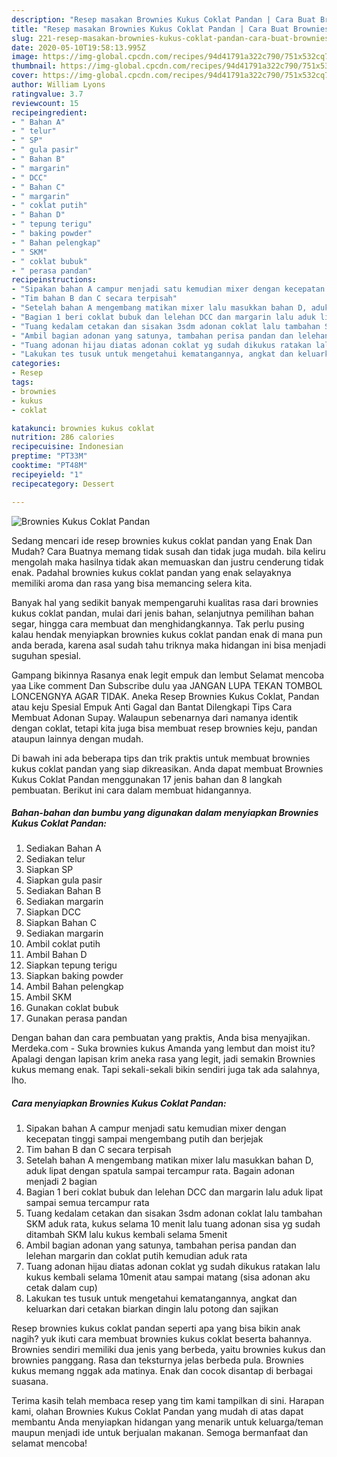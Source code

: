 ```yaml
---
description: "Resep masakan Brownies Kukus Coklat Pandan | Cara Buat Brownies Kukus Coklat Pandan Yang Enak Banget"
title: "Resep masakan Brownies Kukus Coklat Pandan | Cara Buat Brownies Kukus Coklat Pandan Yang Enak Banget"
slug: 221-resep-masakan-brownies-kukus-coklat-pandan-cara-buat-brownies-kukus-coklat-pandan-yang-enak-banget
date: 2020-05-10T19:58:13.995Z
image: https://img-global.cpcdn.com/recipes/94d41791a322c790/751x532cq70/brownies-kukus-coklat-pandan-foto-resep-utama.jpg
thumbnail: https://img-global.cpcdn.com/recipes/94d41791a322c790/751x532cq70/brownies-kukus-coklat-pandan-foto-resep-utama.jpg
cover: https://img-global.cpcdn.com/recipes/94d41791a322c790/751x532cq70/brownies-kukus-coklat-pandan-foto-resep-utama.jpg
author: William Lyons
ratingvalue: 3.7
reviewcount: 15
recipeingredient:
- " Bahan A"
- " telur"
- " SP"
- " gula pasir"
- " Bahan B"
- " margarin"
- " DCC"
- " Bahan C"
- " margarin"
- " coklat putih"
- " Bahan D"
- " tepung terigu"
- " baking powder"
- " Bahan pelengkap"
- " SKM"
- " coklat bubuk"
- " perasa pandan"
recipeinstructions:
- "Sipakan bahan A campur menjadi satu kemudian mixer dengan kecepatan tinggi sampai mengembang putih dan berjejak"
- "Tim bahan B dan C secara terpisah"
- "Setelah bahan A mengembang matikan mixer lalu masukkan bahan D, aduk lipat dengan spatula sampai tercampur rata. Bagain adonan menjadi 2 bagian"
- "Bagian 1 beri coklat bubuk dan lelehan DCC dan margarin lalu aduk lipat sampai semua tercampur rata"
- "Tuang kedalam cetakan dan sisakan 3sdm adonan coklat lalu tambahan SKM aduk rata, kukus selama 10 menit lalu tuang adonan sisa yg sudah ditambah SKM lalu kukus kembali selama 5menit"
- "Ambil bagian adonan yang satunya, tambahan perisa pandan dan lelehan margarin dan coklat putih kemudian aduk rata"
- "Tuang adonan hijau diatas adonan coklat yg sudah dikukus ratakan lalu kukus kembali selama 10menit atau sampai matang (sisa adonan aku cetak dalam cup)"
- "Lakukan tes tusuk untuk mengetahui kematangannya, angkat dan keluarkan dari cetakan biarkan dingin lalu potong dan sajikan"
categories:
- Resep
tags:
- brownies
- kukus
- coklat

katakunci: brownies kukus coklat 
nutrition: 286 calories
recipecuisine: Indonesian
preptime: "PT33M"
cooktime: "PT48M"
recipeyield: "1"
recipecategory: Dessert

---
```



![Brownies Kukus Coklat Pandan](https://img-global.cpcdn.com/recipes/94d41791a322c790/751x532cq70/brownies-kukus-coklat-pandan-foto-resep-utama.jpg)

Sedang mencari ide resep brownies kukus coklat pandan yang Enak Dan Mudah? Cara Buatnya memang tidak susah dan tidak juga mudah. bila keliru mengolah maka hasilnya tidak akan memuaskan dan justru cenderung tidak enak. Padahal brownies kukus coklat pandan yang enak selayaknya memiliki aroma dan rasa yang bisa memancing selera kita.

Banyak hal yang sedikit banyak mempengaruhi kualitas rasa dari brownies kukus coklat pandan, mulai dari jenis bahan, selanjutnya pemilihan bahan segar, hingga cara membuat dan menghidangkannya. Tak perlu pusing kalau hendak menyiapkan brownies kukus coklat pandan enak di mana pun anda berada, karena asal sudah tahu triknya maka hidangan ini bisa menjadi suguhan spesial.

Gampang bikinnya Rasanya enak legit empuk dan lembut Selamat mencoba yaa Like comment Dan Subscribe dulu yaa JANGAN LUPA TEKAN TOMBOL LONCENGNYA AGAR TIDAK. Aneka Resep Brownies Kukus Coklat, Pandan atau keju Spesial Empuk Anti Gagal dan Bantat Dilengkapi Tips Cara Membuat Adonan Supay. Walaupun sebenarnya dari namanya identik dengan coklat, tetapi kita juga bisa membuat resep brownies keju, pandan ataupun lainnya dengan mudah.


Di bawah ini ada beberapa tips dan trik praktis untuk membuat brownies kukus coklat pandan yang siap dikreasikan. Anda dapat membuat Brownies Kukus Coklat Pandan menggunakan 17 jenis bahan dan 8 langkah pembuatan. Berikut ini cara dalam membuat hidangannya.

<!--inarticleads1-->

##### Bahan-bahan dan bumbu yang digunakan dalam menyiapkan Brownies Kukus Coklat Pandan:

1. Sediakan  Bahan A
1. Sediakan  telur
1. Siapkan  SP
1. Siapkan  gula pasir
1. Sediakan  Bahan B
1. Sediakan  margarin
1. Siapkan  DCC
1. Siapkan  Bahan C
1. Sediakan  margarin
1. Ambil  coklat putih
1. Ambil  Bahan D
1. Siapkan  tepung terigu
1. Siapkan  baking powder
1. Ambil  Bahan pelengkap
1. Ambil  SKM
1. Gunakan  coklat bubuk
1. Gunakan  perasa pandan


Dengan bahan dan cara pembuatan yang praktis, Anda bisa menyajikan. Merdeka.com - Suka brownies kukus Amanda yang lembut dan moist itu? Apalagi dengan lapisan krim aneka rasa yang legit, jadi semakin Brownies kukus memang enak. Tapi sekali-sekali bikin sendiri juga tak ada salahnya, lho. 

<!--inarticleads2-->

##### Cara menyiapkan Brownies Kukus Coklat Pandan:

1. Sipakan bahan A campur menjadi satu kemudian mixer dengan kecepatan tinggi sampai mengembang putih dan berjejak
1. Tim bahan B dan C secara terpisah
1. Setelah bahan A mengembang matikan mixer lalu masukkan bahan D, aduk lipat dengan spatula sampai tercampur rata. Bagain adonan menjadi 2 bagian
1. Bagian 1 beri coklat bubuk dan lelehan DCC dan margarin lalu aduk lipat sampai semua tercampur rata
1. Tuang kedalam cetakan dan sisakan 3sdm adonan coklat lalu tambahan SKM aduk rata, kukus selama 10 menit lalu tuang adonan sisa yg sudah ditambah SKM lalu kukus kembali selama 5menit
1. Ambil bagian adonan yang satunya, tambahan perisa pandan dan lelehan margarin dan coklat putih kemudian aduk rata
1. Tuang adonan hijau diatas adonan coklat yg sudah dikukus ratakan lalu kukus kembali selama 10menit atau sampai matang (sisa adonan aku cetak dalam cup)
1. Lakukan tes tusuk untuk mengetahui kematangannya, angkat dan keluarkan dari cetakan biarkan dingin lalu potong dan sajikan


Resep brownies kukus coklat pandan seperti apa yang bisa bikin anak nagih? yuk ikuti cara membuat brownies kukus coklat beserta bahannya. Brownies sendiri memiliki dua jenis yang berbeda, yaitu brownies kukus dan brownies panggang. Rasa dan teksturnya jelas berbeda pula. Brownies kukus memang nggak ada matinya. Enak dan cocok disantap di berbagai suasana. 

Terima kasih telah membaca resep yang tim kami tampilkan di sini. Harapan kami, olahan Brownies Kukus Coklat Pandan yang mudah di atas dapat membantu Anda menyiapkan hidangan yang menarik untuk keluarga/teman maupun menjadi ide untuk berjualan makanan. Semoga bermanfaat dan selamat mencoba!
